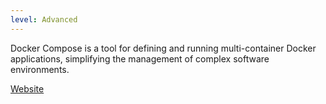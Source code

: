```yaml
---
level: Advanced
---
```


Docker Compose is a tool for defining and running multi-container Docker applications, simplifying the management of complex software environments.

[Website](https://docs.docker.com/compose/)

